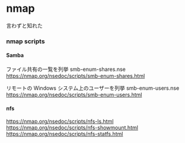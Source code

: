 # nmap
言わずと知れた

### nmap scripts
#### Samba
ファイル共有の一覧を列挙
smb-enum-shares.nse
https://nmap.org/nsedoc/scripts/smb-enum-shares.html

リモートの Windows システム上のユーザーを列挙
smb-enum-users.nse
https://nmap.org/nsedoc/scripts/smb-enum-users.html

#### nfs
https://nmap.org/nsedoc/scripts/nfs-ls.html
https://nmap.org/nsedoc/scripts/nfs-showmount.html
https://nmap.org/nsedoc/scripts/nfs-statfs.html

